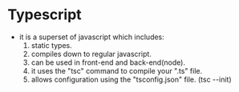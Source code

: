 # Typescript

- it is a superset of javascript which includes:
  1. static types.
  2. compiles down to regular javascript.
  3. can be used in front-end and back-end(node).
  4. it uses the "tsc" command to compile your ".ts" file.
  5. allows configuration using the "tsconfig.json" file. (tsc --init)
